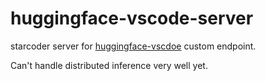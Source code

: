 # huggingface-vscode-server

starcoder server for [huggingface-vscdoe](https://github.com/huggingface/huggingface-vscode) custom endpoint.

Can't handle distributed inference very well yet.
